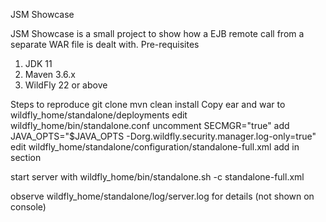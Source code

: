 JSM Showcase

JSM Showcase is a small project to show how a EJB remote call from a separate WAR file is dealt with.
Pre-requisites
1) JDK 11
2) Maven 3.6.x
3) WildFly 22 or above

Steps to reproduce
git clone 
mvn clean install
Copy ear and war to wildfly_home/standalone/deployments
edit wildfly_home/bin/standalone.conf
  uncomment SECMGR="true"
  add JAVA_OPTS="$JAVA_OPTS -Dorg.wildfly.security.manager.log-only=true"
edit wildfly_home/standalone/configuration/standalone-full.xml
add in section <subsystem xmlns="urn:jboss:domain:logging:8.0">
    <logger category="net.unckel">
        <level name="ALL"/>
    </logger>
    <logger category="org.wildfly.security.access">
        <level name="TRACE"/>
    </logger>

start server with wildfly_home/bin/standalone.sh -c standalone-full.xml

observe wildfly_home/standalone/log/server.log for details (not shown on console)
